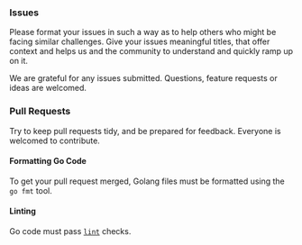 ### Issues

Please format your issues in such a way as to help others who might be facing similar challenges.
Give your issues meaningful titles, that offer context and helps us and the community to understand and quickly ramp up on it.

We are grateful for any issues submitted. Questions, feature requests or ideas are welcomed.


### Pull Requests

Try to keep pull requests tidy, and be prepared for feedback. Everyone is welcomed to contribute.


#### Formatting Go Code

To get your pull request merged, Golang files must be formatted using the `go fmt` tool.


#### Linting

Go code must pass [`lint`](https://github.com/golang/lint) checks.
